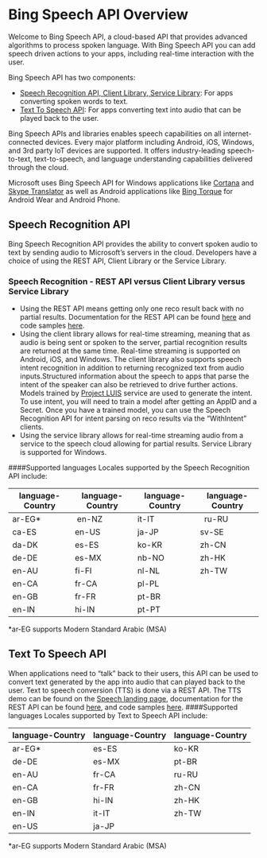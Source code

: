 <!-- 
NavPath: Bing Speech API
LinkLabel: Overview
Url: Speech-api/documentation/overview
Weight: 1000
-->

# Bing Speech API Overview

Welcome to Bing Speech API, a cloud-based API that provides advanced algorithms to process spoken language. With Bing Speech API you can add speech driven actions to your apps, including real-time interaction with the user.

Bing Speech API has two components:
* [Speech Recognition API, Client Library, Service Library](#SpeechRecognition):  For apps converting spoken words to text.
* [Text To Speech API](#TextToSpeech): For apps converting text into audio that can be played back to the user. 

Bing Speech APIs and libraries enables speech capabilities on all internet-connected devices. Every major platform including Android, iOS, Windows, and 3rd party IoT devices are supported. It offers industry-leading speech-to-text, text-to-speech, and language understanding capabilities delivered through the cloud.

Microsoft uses Bing Speech API for Windows applications like [Cortana](https://www.microsoft.com/en-us/mobile/experiences/cortana/) and [Skype Translator](https://www.skype.com/en/features/skype-translator/) as well as Android applications like [Bing Torque](https://play.google.com/store/apps/details?id=com.microsoft.bing.torque) for Android Wear and Android Phone.

<a name="SpeechRecognition"></a>
## Speech Recognition API
Bing Speech Recognition API provides the ability to convert spoken audio to text by sending audio to Microsoft’s servers in the cloud. Developers have a choice of using the REST API, Client Library or the Service Library. 

### Speech Recognition - REST API versus Client Library versus Service Library
* Using the REST API means getting only one reco result back with no partial results. Documentation for the REST API can be found [here](API-Reference-REST/BingVoiceRecognition.md) and code samples [here](https://oxfordportal.blob.core.windows.net/speech/doc/recognition/Program.cs). 
*	Using the client library allows for real-time streaming, meaning that as audio is being sent or spoken to the server, partial recognition results are returned at the same time. Real-time streaming is supported on Android, iOS, and Windows. The client library also supports speech intent recognition in addition to returning recognized text from audio inputs.Structured information about the speech to apps that parse the intent of the speaker can also be retrieved to drive further actions. Models trained by [Project LUIS](https://www.luis.ai/) service are used to generate the intent. To use intent, you will need to train a model after getting an AppID and a Secret. Once you have a trained model, you can use the Speech Recognition API for intent parsing on reco results via the “WithIntent” clients.
* Using the service library allows for real-time streaming audio from a service to the speech cloud allowing for partial results. Service Library is supported for Windows.  

####Supported languages
Locales supported by the Speech Recognition API include:

language-Country |language-Country | language-Country |language-Country 
---------|----------|--------|------------------
ar-EG*   |  en-NZ  | it-IT  |    ru-RU
ca-ES    |  en-US  | ja-JP  |    sv-SE
da-DK    |  es-ES  | ko-KR  |    zh-CN
de-DE    |  es-MX  | nb-NO  |    zh-HK
en-AU    |  fi-FI  | nl-NL  |    zh-TW
en-CA    |  fr-CA  | pl-PL  |    
en-GB    |  fr-FR  | pt-BR  |      
en-IN    |  hi-IN  | pt-PT  |
*ar-EG supports Modern Standard Arabic (MSA)

<a name="TextToSpeech"></a>
## Text To Speech API
When applications need to “talk” back to their users, this API can be used to convert text generated by the app into audio that can played back to the user. Text to speech conversion (TTS) is done via a REST API. The TTS demo can be found on the [Speech landing page](https://www.microsoft.com/cognitive-services/en-us/speech-api), documentation for the REST API can be found [here](API-Reference-REST/BingVoiceOutput.md), and code samples [here](https://github.com/Microsoft/Cognitive-Speech-TTS/tree/master/Samples-Http/CSharp/TTSProgram.cs).
####Supported languages
Locales supported by Text to Speech API include:

language-Country |language-Country | language-Country 
---------|----------|------------
ar-EG*   |   es-ES  | ko-KR    
de-DE    |   es-MX  | pt-BR 
en-AU    |   fr-CA  | ru-RU   
en-CA    |   fr-FR  | zh-CN    
en-GB    |   hi-IN  | zh-HK    
en-IN    |   it-IT  |  zh-TW 
en-US    |   ja-JP  |      
*ar-EG supports Modern Standard Arabic (MSA)
